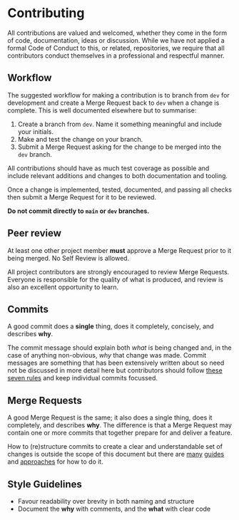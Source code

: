 # Contributing

All contributions are valued and welcomed, whether they come in the form of code, documentation, ideas or discussion.
While we have not applied a formal Code of Conduct to this, or related, repositories, we require that all contributors
conduct themselves in a professional and respectful manner.

## Workflow

The suggested workflow for making a contribution is to branch from `dev` for development and create a Merge Request back
to `dev` when a change is complete. This is well documented elsewhere but to summarise:

1. Create a branch from `dev`. Name it something meaningful and include your initials.
1. Make and test the change on your branch.
1. Submit a Merge Request asking for the change to be merged into the `dev` branch.

All contributions should have as much test coverage as possible and include relevant additions and changes to both
documentation and tooling.

Once a change is implemented, tested, documented, and passing all checks then submit a Merge Request for it to be
reviewed.

**Do not commit directly to `main` or `dev` branches.**

## Peer review

At least one other project member **must** approve a Merge Request prior to it being merged. No Self Review is allowed.

All project contributors are strongly encouraged to review Merge Requests. Everyone is responsible for the quality of
what is produced, and review is also an excellent opportunity to learn.

## Commits

A good commit does a **single** thing, does it completely, concisely, and describes **why**.

The commit message should explain both *what* is being changed and, in the case of anything non-obvious, *why* that
change was made. Commit messages are something that has been extensively written about so need not be discussed in more
detail here but contributors should follow [these seven rules](https://chris.beams.io/posts/git-commit/#seven-rules) and
keep individual commits focussed.

## Merge Requests

A good Merge Request is the same; it also does a single thing, does it completely, and describes **why**. The difference
is that a Merge Request may contain one or more commits that together prepare for and deliver a feature.

How to (re)structure commits to create a clear and understandable set of changes is outside the scope of this document
but there are [many](https://thoughtbot.com/blog/autosquashing-git-commits)
[guides](https://git-scm.com/docs/git-rebase) and [approaches](https://nuclearsquid.com/writings/git-add/) for how to do
it.

## Style Guidelines

- Favour readability over brevity in both naming and structure
- Document the **why** with comments, and the **what** with clear code
